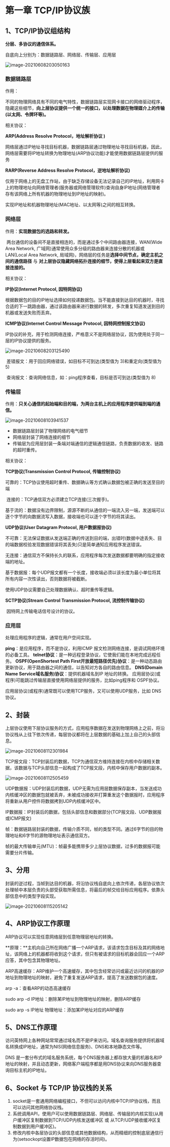 # 第一章 TCP/IP协议族
## 1、TCP/IP协议组结构

**分层、多协议的通信体系。**

自底向上分别为：数据链路层、网络层、传输层、应用层

![image-20210608203050163](./Pic/01.png)

### 数据链路层

作用：

​	不同的物理网络具有不同的电气特性，数据链路层实现网卡接口的网络驱动程序，隐藏这些细节，**向上层协议提供一个统一的接口，以处理数据在物理媒介上的传输(以太网、令牌环等)。**

相关协议：

**ARP(Address Resolve Protocol，地址解析协议 )**

​	网络层通过IP地址寻找目标机器，数据链路层通过物理地址寻找目标机器，因此，网络层需要将IP地址转换为物理地址(ARP协议功能)才能使用数据链路层提供的服务

**RARP(Reverse Address Resolve Protocol，逆地址解析协议)**

​	仅用于网络上的无盘工作站，由于缺乏存储设备无法记录自己的IP地址，利用网卡上的物理地址向网络管理者(服务器或网络管理软件)查询自身IP地址(网络管理者存有该网络上所有机器的物理地址到IP地址的映射)。

实现IP地址和机器物理地址(MAC地址、以太网等)之间的相互转换。

### 网络层

作用：**实现数据包的选路和转发。**

​	两台通信的设备间不是直接相连的，而是通过多个中间路由器连接，WAN(Wide Area Network, 广域网)通常使用众多分级的路由器来连接分散的机器或LAN(Local Area Network, 局域网)，网络层的任务是**选择中间节点，确定主机之间的通信路径** 与 **对上层协议隐藏网络拓扑连接的细节，使得上层看起来双方是直接连接的。**

相关协议：

**IP协议(Internet Protocol, 因特网协议)**

​	根据数据包的目的IP地址选择如何投递数据包。当不能直接到达目的机器时，寻找合适的下一跳路由器，通过该路由器来进行数据的转发，多次重复知道发送到目的机器或发送失败而丢弃。

**ICMP协议(Internet Control Message Protocol, 因特网控制报文协议)**

​	IP协议的补充，用于检测网络连接，严格意义不是网络层协议，因为使用处于同一层的IP协议提供的服务。

![image-20210608203125490](./Pic/02.png)

​	差错报文：用于回应网络错误，如目标不可到达(类型值为 3)和重定向(类型值为 5)

​	查询报文：查询网络信息，如：ping程序查看，目标是否可到达(类型值为 8)

### 传输层

作用：**只关心通信的起始端和目的端，为两台主机上的应用程序提供端到端的通信。**

![image-20210608103941537](./Pic/03.png)

* 数据链路层封装了物理网络的电气细节
* 网络层封装了网络连接的细节
* 传输层为应用层封装一条端对端通信的逻辑通信链路，负责数据的收发、链路的超时重传。

相关协议：

**TCP协议(Transmission Control Protocol, 传输控制协议)**

​	可靠的：TCP协议使用超时重传、数据确认等方式确认数据包被正确的发送至目的端

​	连接的：TCP通信双方必须建立TCP连接(三次握手)。

​	基于流的：数据没有边界限制，源源不断的从通信的一端流入另一端，发送端可以逐个字节的向数据流写入数据，接收端也可以逐个字节的将其读出。

**UDP协议(User Datagram Protocol, 用户数据报协议)**

​	不可靠：无法保证数据从发送端正确的传送到目的端，出错时(数据中途丢失、目的端数据校验发现数据错误将其丢失)只是简单通知应用程序发送错误。

​	无连接：通信双方不保持长久的联系，应用程序每次发送数据都要明确的指定接收端的地址。

​	基于数据报：每个UDP报文都有一个长度，接收端必须以该长度为最小单位将其所有内容一次性读出，否则数据将被截断。

使用UDP协议需要自己处理数据确认、超时重传等逻辑。

**SCTP协议(Stream Control Transmission Protocol, 流控制传输协议)**

​	因特网上传输电话信号设计的协议。

### 应用层

处理应用程序的逻辑，通常在用户空间实现。

**ping**：是应用程序，而不是协议，利用ICMP 报文检测网络连接，是调试网络环境的必备工具。
**telnet协议**：是一种远程登录协议，它使我们能在本地完成远程任务。
**OSPF(OpenShortest Path First开放最短路径优先)协议**：是一种动态路由更新协议，用于路由器之间的通信，以告知对方各自的路由信息。
 **DNS(Domain Name Service域名服务)协议**：提供机器域名到IP 地址的转换。
应用层协议(或程序)可能跳过传输层直接使用网络层提供的服务，比如ping程序和 OSPF协议。

应用层协议(或程序)通常既可以使用TCP服务，又可以使用UDP服务，比如 DNS协议。

## 2、封装

上层协议使用下层协议服务的方式，应用程序数据在发送到物理网络上之前，将沿协议栈从上往下依次传递，每层协议都将在上层数据的基础上加上自己的头部信息。

![image-20210608112301984](./Pic/04.png)

TCP报文段：TCP封装后的数据，TCP为通信双方维持连接在内核中存储相关数据，该数据与TCP头部信息一起构成了TCP报文段，内核中保存用户数据的副本。

![image-20210608112505459](./Pic/05.png)

UDP数据报：UDP封装后的数据，UDP无需为应用层数据保存副本，当发送成功内核缓冲区的数据包就被丢弃，未被成功接收并打算重发这个数据报时，应用程序将重新从用户控件将数据拷到UDP内核缓冲区中。

IP数据报：IP封装后的数据，包括头部信息和数据部分(TCP报文段、UDP数据报或ICMP报文)

帧：数据链路层封装的数据，传输介质不同，帧的类型不同。通过6字节的目的物理地址和6字节的源物理地址表示通信双方。

帧的最大传输单元(MTU)：帧最多能携带多少上层协议数据，过多的数据报可能需要分片传输。

## 3、分用

封装的逆过程，当帧到达目的机器，将沿协议栈自底向上依次传递，各层协议依次处理帧中本层负责的头部受获取所需信息，将最后的帧交给目标应用程序。依靠头部信息中的类型字段实现。

![image-20210608115205142](./Pic/06.png)

## 4、ARP协议工作原理

ARP协议可以实现任意网络层到任意物理层地址的转换。

**原理：**主机向自己所在网络广播一个ARP请求，该请求包含目标及其的网络地址，该网络上的机器都将收到这个请求，但只有被请求的目标机器会回应一个ARP应答，其中包含其物理地址。

ARP高速缓存：ARP维护一个高速缓存，其中包含经常访问或最近访问的机器的IP地址到物理地址的映射，避免了重复发送ARP请求，提高了发送数据包的速度。

arp -a：查看ARP的动态高速缓存

sudo arp -d IP地址：删除某IP地址到物理地址的映射，删除ARP缓存

sudo arp -s IP地址	物理地址：添加某IP地址对应的ARP缓存

## 5、DNS工作原理

访问英特网上各种网站常常通过域名而不是IP来访问。域名查询服务提供将机器域名转换成IP地址，通常为NIS(网络信息服务)、DNS和本地静态文件等。

DNS 是一套分布式的域名服务系统，每个DNS服务器上都存放大量的机器名和IP地址的映射，并且动态更新，网络客户端程序都是用DNS协议来向DNS服务器查询目标主机的IP地址。

## 6、Socket 与 TCP/IP 协议栈的关系

1. socket是一套通用网络编程接口，不但可以访问内核中TCP/IP协议栈，而且可以访问其他网络协议栈。
2. 系统调用API，使用户可以使用数据链路层、网络层、传输层的内核实现(从用户缓冲区复制数据到TCP/UDP内核发送缓冲区 或 从TCP/UDP接收缓冲区复制数据到用户缓冲区)。
3. 修改内核中各层协议的头部信息或其他数据结构，从而精细的控制底层通信行为(setsockopt设置IP数据包在网络的存活时间)。

